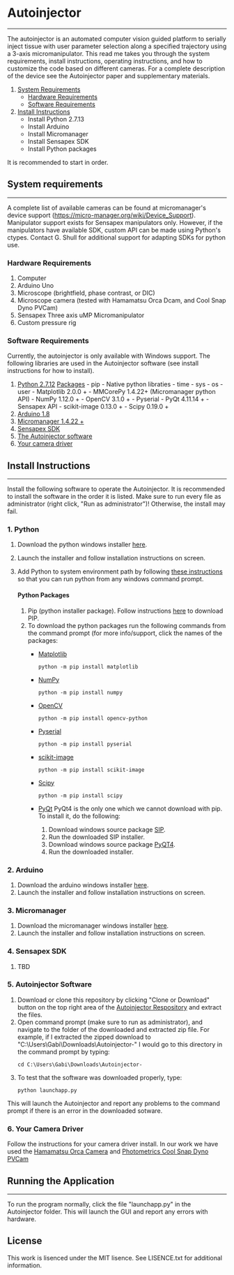 # Autoinjector
-------------

The autoinjector is an automated computer vision guided platform to serially inject tissue with user parameter selection along a specified trajectory using a 3-axis micromanipulator. This read me takes you through the system requirements, install instructions, operating instructions, and how to customize the code based on different cameras. For a complete description of the device see the Autoinjector paper and supplementary materials. 

1. [System Requirements](https://github.com/ogshull/Autoinjector-/tree/PVCAM#system-requirements)
	- [Hardware Requirements](https://github.com/ogshull/Autoinjector-/tree/PVCAM#hardware-requirements)
	- [Software Requirements](https://github.com/ogshull/Autoinjector-/tree/PVCAM#software-requirements)
2. [Install Instructions](https://github.com/ogshull/Autoinjector-/tree/PVCAM#install-instructions)
	- Install Python 2.7.13
	- Install Arduino
	- Install Micromanager
	- Install Sensapex SDK
	- Install Python packages 

It is recommended to start in order. 

## System requirements 
-------------
A complete list of available cameras can be found at micromanager's device support (https://micro-manager.org/wiki/Device_Support). Manipulator support exists for Sensapex manipulators only. However, if the manipulators have available SDK, custom API can be made using Python's ctypes. Contact G. Shull for additional support for adapting SDKs for python use. 

### Hardware Requirements
1. Computer
2. Arduino Uno
3. Microscope (brightfield, phase contrast, or DIC)
4. Microscope camera (tested with Hamamatsu Orca Dcam, and Cool Snap Dyno PVCam)
5. Sensapex Three axis uMP Micromanipulator 
6. Custom pressure rig

### Software Requirements
Currently, the autoinjector is only available with Windows support. The following libraries are used in the Autoinjector software (see install instructions for how to install). 
1. [Python 2.7.12](https://github.com/ogshull/Autoinjector-/tree/PVCAM#1-python)
	[Packages](https://github.com/ogshull/Autoinjector-/tree/PVCAM#python-packages)
		- pip 
		- Native python libraties
			- time
			- sys
			- os
			- user
		- Matplotlib 2.0.0 +
		- MMCorePy 1.4.22+ (Micromanager python API)
		- NumPy 1.12.0 +
		- OpenCV 3.1.0 +
		- Pyserial 
		- PyQt 4.11.14 +
		- Sensapex API
		- scikit-image 0.13.0 +
		- Scipy 0.19.0 +
2. [Arduino 1.8](https://github.com/ogshull/Autoinjector-/tree/PVCAM#2-arduino)
3. [Micromanager 1.4.22 +](https://github.com/ogshull/Autoinjector-/tree/PVCAM#3-micromanager)
4. [Sensapex SDK](https://github.com/ogshull/Autoinjector-/tree/PVCAM#4-sensapex-sdk)
5. [The Autoinjector software](https://github.com/ogshull/Autoinjector-/tree/PVCAM#5-autoinjector-software)
6. [Your camera driver](https://github.com/ogshull/Autoinjector-/tree/PVCAM#6-your-camera-driver)

## Install Instructions
-------------
Install the following software to operate the Autoinjector. It is recommended to install the software in the order it is listed. Make sure to run every file as administrator (right click, "Run as administrator")! Otherwise, the install may fail. 

### 1. Python
1. Download the python windows installer [here](https://www.python.org/downloads/release/python-2713/). 
2. Launch the installer and follow installation instructions on screen.
3. Add Python to system environment path by following [these instructions](https://superuser.com/questions/143119/how-do-i-add-python-to-the-windows-path) so that you can run python from any windows command prompt.

	#### Python Packages
	1. Pip (python installer package). Follow instructions [here](https://github.com/BurntSushi/nfldb/wiki/Python-&-pip-Windows-installation#pip-install) to download PIP. 
	2. To download the python packages run the following commands from the command prompt (for more info/support, click the names of the packages:
		- [Matplotlib](https://matplotlib.org/users/installing.html#windows)
			```
			python -m pip install matplotlib
			```

		- [NumPy](http://www.numpy.org/)
			```
			python -m pip install numpy
			```

		- [OpenCV](https://pypi.org/project/opencv-python/3.1.0/)
			```
			python -m pip install opencv-python
			```

		- [Pyserial](https://github.com/pyserial/pyserial)
			```
			python -m pip install pyserial
			```

		- [scikit-image](http://scikit-image.org/docs/dev/install.html)
			```
			python -m pip install scikit-image
			```

		- [Scipy](https://www.scipy.org/install.html)
			```
			python -m pip install scipy
			```

		- [PyQt](http://pyqt.sourceforge.net/Docs/PyQt4/installation.html)
			PyQt4 is the only one which we cannot download with pip. To install it, do the following:
			1. Download windows source package [SIP](https://riverbankcomputing.com/software/sip/download). 
			2. Run the downloaded SIP installer.
			3. Download windows source package [PyQT4](https://riverbankcomputing.com/software/pyqt/download).
			4. Run the downloaded installer.

### 2. Arduino
1. Download the arduino windows installer [here](https://www.arduino.cc/en/Main/Software?).
2. Launch the installer and follow installation instructions on screen.

### 3. Micromanager
1. Download the micromanager windows installer [here](https://micro-manager.org/wiki/Download_Micro-Manager_Latest_Release).
2. Launch the installer and follow installation instructions on screen.

### 4. Sensapex SDK
1. TBD

### 5. Autoinjector Software 
1. Download or clone this repository by clicking "Clone or Download" button on the top right area of the [Autoinjector Respository](https://github.com/ogshull/Autoinjector-/tree/PVCAM) and extract the files. 
2. Open command prompt (make sure to run as administrator), and navigate to the folder of the downloaded and extracted zip file. For example, if I extracted the zipped download to "C:\Users\Gabi\Downloads\Autoinjector-" I would go to this directory in the command prompt by typing:
	```
	cd C:\Users\Gabi\Downloads\Autoinjector-
	```
3. To test that the software was downloaded properly, type:
	```
	python launchapp.py
	```
This will launch the Autoinjector and report any problems to the command prompt if there is an error in the downloaded sotware. 

### 6. Your Camera Driver
Follow the instructions for your camera driver install. In our work we have used the [Hamamatsu Orca Camera](https://www.hamamatsu.com/us/en/product/type/C13440-20CU/index.html) and [Photometrics Cool Snap Dyno PVCam](https://www.photometrics.com/products/ccdcams/coolsnap-dyno.php)

## Running the Application
---------

 To run the program normally, click the file "launchapp.py" in the Autoinjector folder. This will launch the GUI and report any errors with hardware.

## License

This work is lisenced under the MIT lisence. See LISENCE.txt for additional information.  
